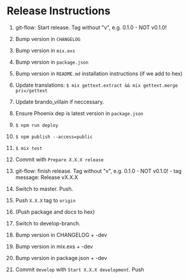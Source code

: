 # Release Instructions

  1. git-flow: Start release. Tag without "v", e.g. 0.1.0 - NOT v0.1.0!
  2. Bump version in `CHANGELOG`
  3. Bump version in `mix.exs`
  4. Bump version in `package.json`
  5. Bump version in `README.md` installation instructions (if we add to hex)
  6. Update translations:
     `$ mix gettext.extract && mix gettext.merge priv/gettext`
  7. Update brando_villain if neccessary.
  8. Ensure Phoenix dep is latest version in `package.json`
  9. `$ npm run deploy`
  10. `$ npm publish --access=public`
  11. `$ mix test`
  12. Commit with `Prepare X.X.X release`
  13. git-flow: finish release. Tag without "v", e.g. 0.1.0 - NOT v0.1.0!
     - tag message: Release vX.X.X
  14. Switch to master. Push.
  15. Push `X.X.X` tag to `origin`
  16. (Push package and docs to hex)

  17. Switch to develop-branch.
  18. Bump version in CHANGELOG + -dev
  19. Bump version in mix.exs + -dev
  20. Bump version in package.json + -dev  
  21. Commit `develop` with `Start X.X.X development`. Push
